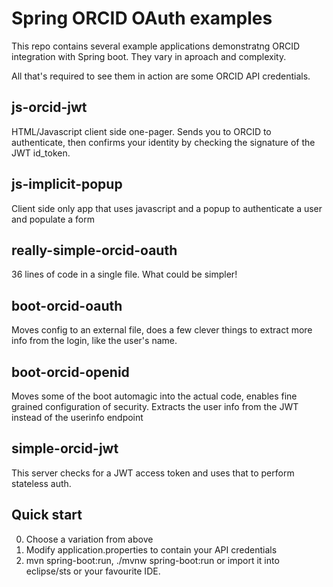 Spring ORCID OAuth examples
===========================
This repo contains several example applications demonstratng ORCID integration with Spring boot.  They vary in aproach and complexity.

All that's required to see them in action are some ORCID API credentials.

js-orcid-jwt
------------
HTML/Javascript client side one-pager.  Sends you to ORCID to authenticate, then confirms your identity by checking the signature of the JWT id_token.

js-implicit-popup
-----------------
Client side only app that uses javascript and a popup to authenticate a user and populate a form

really-simple-orcid-oauth
-------------------------
36 lines of code in a single file.  What could be simpler!

boot-orcid-oauth
----------------
Moves config to an external file, does a few clever things to extract more info from the login, like the user's name.

boot-orcid-openid
-----------------
Moves some of the boot automagic into the actual code, enables fine grained configuration of security.  Extracts the user info from the JWT instead of the userinfo endpoint

simple-orcid-jwt
----------------
This server checks for a JWT access token and uses that to perform stateless auth.


Quick start
-----------
0. Choose a variation from above
1. Modify application.properties to contain your API credentials
2. mvn spring-boot:run, ./mvnw spring-boot:run or import it into eclipse/sts or your favourite IDE.
